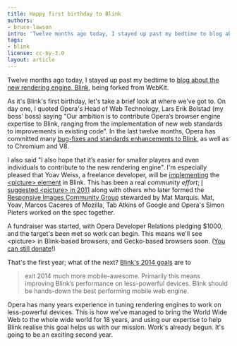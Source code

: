 ```yaml
---
title: Happy first birthday to Blink
authors:
- bruce-lawson
intro: 'Twelve months ago today, I stayed up past my bedtime to blog about the new rendering engine, Blink, being forked from WebKit. As it’s Blink’s first birthday, let’s take a brief look at where we’ve got to.'
tags:
- blink
license: cc-by-3.0
layout: article
---
```


<p>Twelve months ago today, I stayed up past my bedtime to <a href="http://www.brucelawson.co.uk/2013/hello-blink/">blog about the new rendering engine, Blink</a>, being forked from WebKit.</p> 

<p>As it's Blink's first birthday, let's take a brief look at where we've got to. On day one, I quoted Opera's Head of Web Technology, Lars Erik Bolstad (my boss' boss) saying "Our ambition is to contribute Opera’s browser engine expertise to Blink, ranging from the implementation of new web standards to improvements in existing code". In the last twelve months, Opera has committed many <a href="http://operasoftware.github.io/upstreamtools/#blink">bug-fixes and standards enhancements to Blink</a>, as well as to Chromium and V8.</p>


<p>I also said "I also hope that it’s easier for smaller players and
even individuals to contribute to the new rendering engine". I'm especially pleased that Yoav Weiss, a freelance developer, will be <a href="http://alistapart.com/blog/post/bringing-responsive-images-to-browsers">implementing</a> the <a href="http://picture.responsiveimages.org">&lt;picture&gt; element</a> in Blink. This has been a real <em>community effort</em>; <a href="http://www.brucelawson.co.uk/2011/notes-on-adaptive-images-yet-again/">I suggested &lt;picture&gt; in 2011</a> along with others who later formed the <a href="http://responsiveimages.org/">Responsive Images Community Group</a> stewarded by Mat Marquis. Mat, Yoav, Marcos Caceres of Mozilla, Tab Atkins of Google and Opera's Simon Pieters worked on the spec together.</p>

<p>A fundraiser was started, with Opera Developer Relations pledging $1000, and the target's been met so work can begin. This means we'll see &lt;picture&gt; in Blink-based browsers, and Gecko-based browsers soon. (<a href="https://www.indiegogo.com/projects/picture-element-implementation-in-blink">You can still donate</a>!)</p>

<p>That's the first year; what of the next? <a href="https://groups.google.com/a/chromium.org/forum/#!msg/blink-dev/Z5OzwYh3Wfk/IWooaY5FZowJ">Blink's 2014 goals</a> are to</p>

<blockquote>exit 2014 much more mobile-awesome. Primarily this means improving Blink’s performance on less-powerful devices.  Blink should be hands-down the best performing mobile web engine.</blockquote>

<p>Opera has many years experience in tuning rendering engines to work on less-powerful devices. This is how we've managed to bring the World Wide Web to the whole wide world for 18 years, and using our expertise to help Blink realise this goal helps us with our mission. Work's already begun. It's going to be an exciting second year.</p>